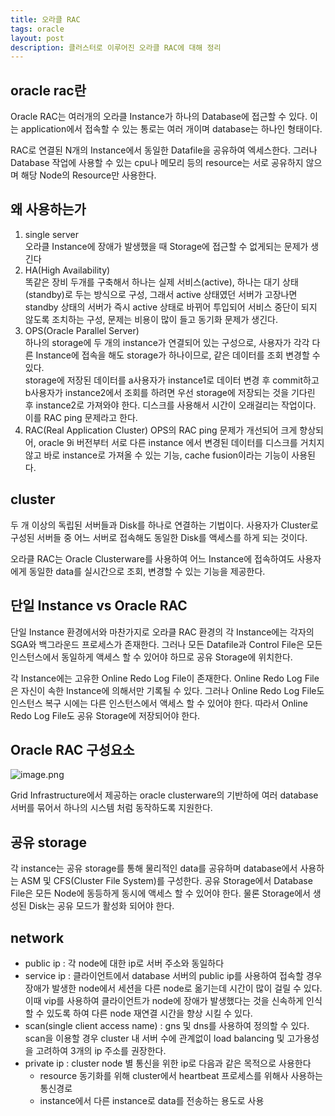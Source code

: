 ```yaml
---
title: 오라클 RAC
tags: oracle
layout: post
description: 클러스터로 이루어진 오라클 RAC에 대해 정리
---
```


## oracle rac란

Oracle RAC는 여러개의 오라클 Instance가 하나의 Database에 접근할 수 있다. 이는 application에서 접속할 수 있는 통로는 여러 개이며 database는 하나인 형태이다.

RAC로 연결된 N개의 Instance에서 동일한 Datafile을 공유하여 엑세스한다. 그러나 Database 작업에 사용할 수 있는 cpu나 메모리 등의 resource는 서로 공유하지 않으며 해당 Node의 Resource만 사용한다.

## 왜 사용하는가

1. single server  
   오라클 Instance에 장애가 발생했을 때 Storage에 접근할 수 없게되는 문제가 생긴다
2. HA(High Availability)  
   똑같은 장비 두개를 구축해서 하나는 실제 서비스(active), 하나는 대기 상태(standby)로 두는 방식으로 구성, 그래서 active 상태였던 서버가 고장나면 standby 상태의 서버가 즉시 active 상태로 바뀌어 투입되어 서비스 중단이 되지 않도록 조치하는 구성, 문제는 비용이 많이 들고 동기화 문제가 생긴다.
3. OPS(Oracle Parallel Server)  
   하나의 storage에 두 개의 instance가 연결되어 있는 구성으로, 사용자가 각각 다른 Instance에 접속을 해도 storage가 하나이므로, 같은 데이터를 조회 변경할 수 있다.  
   storage에 저장된 데이터를 a사용자가 instance1로 데이터 변경 후 commit하고 b사용자가 instance2에서 조회를 하려면 우선 storage에 저장되는 것을 기다린 후 instance2로 가져와야 한다. 디스크를 사용해서 시간이 오래걸리는 작업이다. 이를 RAC ping 문제라고 한다.
4. RAC(Real Application Cluster)
   OPS의 RAC ping 문제가 개선되어 크게 향상되어, oracle 9i 버전부터 서로 다른 instance 에서 변경된 데이터를 디스크를 거치지 않고 바로 instance로 가져올 수 있는 기능, cache fusion이라는 기능이 사용된다.

## cluster

두 개 이상의 독립된 서버들과 Disk를 하나로 연결하는 기법이다. 사용자가 Cluster로 구성된 서버들 중 어느 서버로 접속해도 동일한 Disk를 액세스를 하게 되는 것이다.

오라클 RAC는 Oracle Clusterware를 사용하여 어느 Instance에 접속하여도 사용자에게 동일한 data를 실시간으로 조회, 변경할 수 있는 기능을 제공한다.

## 단일 Instance vs Oracle RAC

단일 Instance 환경에서와 마찬가지로 오라클 RAC 환경의 각 Instance에는 각자의 SGA와 백그라운드 프로세스가 존재한다. 그러나 모든 Datafile과 Control File은 모든 인스턴스에서 동일하게 액세스 할 수 있어야 하므로 공유 Storage에 위치한다.

각 Instance에는 고유한 Online Redo Log File이 존재한다. Online Redo Log File은 자신이 속한 Instance에 의해서만 기록될 수 있다. 그러나 Online Redo Log File도 인스턴스 복구 시에는 다른 인스턴스에서 액세스 할 수 있어야 한다. 따라서 Online Redo Log File도 공유 Storage에 저장되어야 한다.

## Oracle RAC 구성요소

![image.png](https://user-images.githubusercontent.com/37204770/224528612-6c9fcddb-63a5-42ad-9edc-2b4d6f1517e5.png)

Grid Infrastructure에서 제공하는 oracle clusterware의 기반하에 여러 database 서버를 묶어서 하나의 시스템 처럼 동작하도록 지원한다.

## 공유 storage

각 instance는 공유 storage를 통해 물리적인 data를 공유하며 database에서 사용하는 ASM 및 CFS(Cluster File System)를 구성한다. 공유 Storage에서 Database File은 모든 Node에 동등하게 동시에 액세스 할 수 있어야 한다. 물론 Storage에서 생성된 Disk는 공유 모드가 활성화 되어야 한다.

## network

- public ip : 각 node에 대한 ip로 서버 주소와 동일하다
- service ip : 클라이언트에서 database 서버의 public ip를 사용하여 접속할 경우 장애가 발생한 node에서 세션을 다른 node로 옮기는데 시간이 많이 걸릴 수 있다. 이때 vip를 사용하여 클라이언트가 node에 장애가 발생했다는 것을 신속하게 인식할 수 있도록 하여 다른 node 재연결 시간을 향상 시킬 수 있다.
- scan(single client access name) : gns 및 dns를 사용하여 정의할 수 있다. scan을 이용할 경우 cluster 내 서버 수에 관계없이 load balancing 및 고가용성을 고려하여 3개의 ip 주소를 권장한다.
- private ip : cluster node 별 통신을 위한 ip로 다음과 같은 목적으로 사용한다
  - resource 동기화를 위해 cluster에서 heartbeat 프로세스를 위해사 사용하는 통신경로
  - instance에서 다른 instance로 data를 전송하는 용도로 사용


